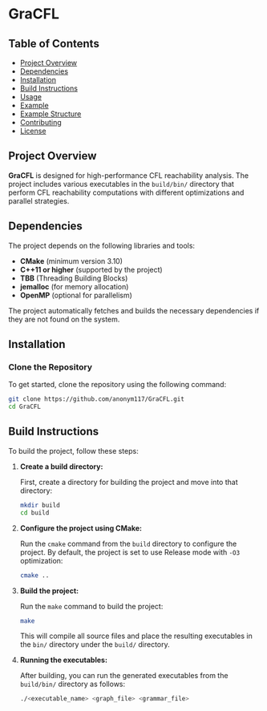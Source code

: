 # GraCFL

## Table of Contents
- [Project Overview](#project-overview)
- [Dependencies](#dependencies)
- [Installation](#installation)
- [Build Instructions](#build-instructions)
- [Usage](#usage)
- [Example](#example)
- [Example Structure](#example-structure)
- [Contributing](#contributing)
- [License](#license)

## Project Overview
**GraCFL** is designed for high-performance CFL reachability analysis. The project includes various executables in the `build/bin/` directory that perform CFL reachability computations with different optimizations and parallel strategies.

## Dependencies
The project depends on the following libraries and tools:

- **CMake** (minimum version 3.10)
- **C++11 or higher** (supported by the project)
- **TBB** (Threading Building Blocks)
- **jemalloc** (for memory allocation)
- **OpenMP** (optional for parallelism)

The project automatically fetches and builds the necessary dependencies if they are not found on the system.

## Installation

### Clone the Repository
To get started, clone the repository using the following command:

```bash
git clone https://github.com/anonym117/GraCFL.git
cd GraCFL
```

## Build Instructions

To build the project, follow these steps:

1. **Create a build directory:**

    First, create a directory for building the project and move into that directory:

    ```bash
    mkdir build
    cd build
    ```

2. **Configure the project using CMake:**

    Run the `cmake` command from the `build` directory to configure the project. By default, the project is set to use Release mode with `-O3` optimization:

    ```bash
    cmake ..
    ```
3. **Build the project:**

    Run the `make` command to build the project:
   
    ```bash
    make
    ```
    This will compile all source files and place the resulting executables in the `bin/` directory under the `build/` directory.

5. **Running the executables:**

    After building, you can run the generated executables from the `build/bin/` directory as follows:
   
   ```bash
   ./<executable_name> <graph_file> <grammar_file>
   ```



